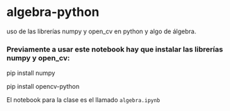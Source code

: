 # algebra-python
uso de las librerías numpy y open_cv en python y algo de álgebra.

### Previamente a usar este notebook hay que instalar las librerías numpy y open_cv:

pip install numpy

pip install opencv-python

El notebook para la clase es el llamado `algebra.ipynb`

